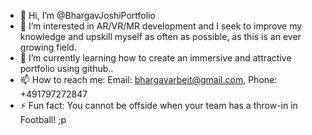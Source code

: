 - 👋 Hi, I’m @BhargavJoshiPortfolio
- 👀 I’m interested in AR/VR/MR development and I seek to improve my knowledge and upskill myself as often as possible, as this is an ever growing field.
- 🌱 I’m currently learning how to create an immersive and attractive portfolio using github..
- 📫 How to reach me: Email: bhargavarbeit@gmail.com, Phone: +491797272847
- ⚡ Fun fact: You cannot be offside when your team has a throw-in in Football! ;p
